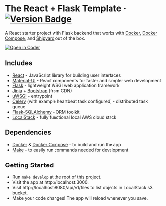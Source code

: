 # The React + Flask Template &middot; [![Version Badge](https://img.shields.io/badge/version-1.0.0-brightgreen)](#)

A React starter project with Flask backend that works with [Docker](https://www.docker.com), [Docker Compose](https://docs.docker.com/compose),
and [Shipyard](https://shipyard.build) out of the box.

[![Open in Coder](https://cdn.coder.com/embed-button.svg)](https://sandbox.coder.com/wac/build?project_oauth_service=github&template_oauth_service=github&project_url=git@github.com:bcdr-demos/react-flask-starter.git&template_url=bcdr-demos/react-flask-starter&template_ref=main&template_filepath=.coder/coder.yaml)

## Includes

- [React](https://github.com/facebook/react) - JavaScript library for building user interfaces
- [Material-UI](https://github.com/mui-org/material-ui) - React components for faster and simpler web development
- [Flask](https://github.com/pallets/flask) - lightweight WSGI web application framework
- [Jinja](https://github.com/pallets/jinja) + [Bootstrap](https://pythonhosted.org/Flask-Bootstrap) (from CDN)
- [uWSGI](https://github.com/unbit/uwsgi) - entrypoint
- [Celery](https://github.com/celery/celery) (with example heartbeat task configured) - distributed task queue
- [Flask-SQLAlchemy](https://github.com/pallets/flask-sqlalchemy) - ORM toolkit
- [LocalStack](https://github.com/localstack/localstack) - fully functional local AWS cloud stack

## Dependencies

- [Docker](https://www.docker.com) & [Docker Compose](https://docs.docker.com/compose) - to build and run the app
- [Make](https://www.gnu.org/software/make/manual/make.html) - to easily run commands needed for development

## Getting Started

- Run `make develop` at the root of this project.
- Visit the app at http://localhost:3000.
- Visit http://localhost:8080/api/v1/files to list objects in LocalStack s3 bucket.
- Make your code changes! The app will reload whenever you save.
